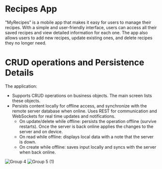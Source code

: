 
# Recipes App
"MyRecipes" is a mobile app that makes it easy for users to manage their recipes. With a simple and user-friendly interface, users can access all their saved recipes and view detailed information for each one. The app also allows users to add new recipes, update existing ones, and delete recipes they no longer need. 


# CRUD operations and Persistence Details
The application:
- Supports CRUD operations on business objects. The main screen lists these objects.
- Persists content locally for offline access, and synchronize with the remote server database when online. Uses REST for communication and WebSockets for real time updates and notifications.
    - On update/delete while offline: persists the operation offline (survive restarts). Once the server is back online applies the changes to the server and on device.
    - On read while offline: displays local data with a note that the server is down.
    - On create while offline: saves input locally and syncs with the server when back online.
  

![Group 4](https://github.com/user-attachments/assets/7b3804de-78a5-4c64-bcd2-61d5d8f96a03)
![Group 5 (1)](https://github.com/user-attachments/assets/dac716b6-d518-4998-8772-8fb981157064)

